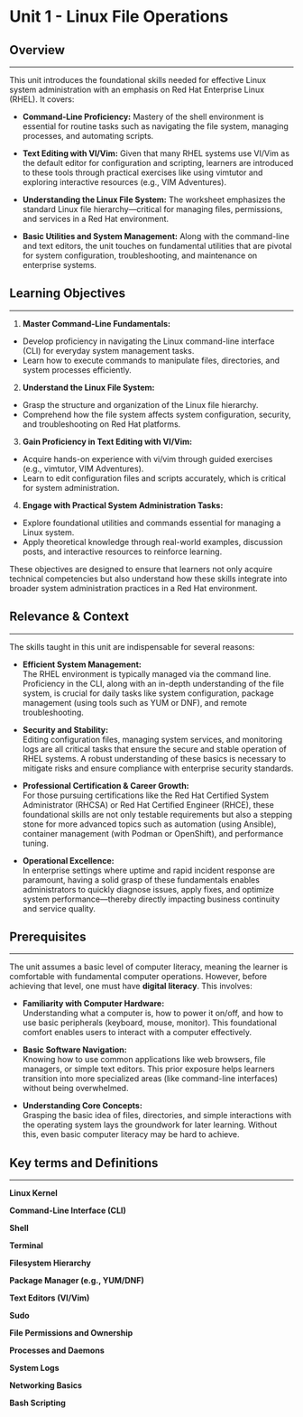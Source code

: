 # Unit 1 - Linux File Operations

## Overview

---

This unit introduces the foundational skills needed for effective Linux system administration with an emphasis on Red Hat Enterprise Linux (RHEL). It covers:

- **Command-Line Proficiency:** Mastery of the shell environment is essential for routine tasks such as navigating the file system, managing processes, and automating scripts.

- **Text Editing with VI/Vim:** Given that many RHEL systems use VI/Vim as the default editor for configuration and scripting, learners are introduced to these tools through practical exercises like using vimtutor and exploring interactive resources (e.g., VIM Adventures).

- **Understanding the Linux File System:** The worksheet emphasizes the standard Linux file hierarchy—critical for managing files, permissions, and services in a Red Hat environment.

- **Basic Utilities and System Management:** Along with the command-line and text editors, the unit touches on fundamental utilities that are pivotal for system configuration, troubleshooting, and maintenance on enterprise systems.

## Learning Objectives

---

1. **Master Command-Line Fundamentals:**

- Develop proficiency in navigating the Linux command-line interface (CLI) for everyday system management tasks.
- Learn how to execute commands to manipulate files, directories, and system processes efficiently.

2. **Understand the Linux File System:**

- Grasp the structure and organization of the Linux file hierarchy.
- Comprehend how the file system affects system configuration, security, and troubleshooting on Red Hat platforms.

3. **Gain Proficiency in Text Editing with VI/Vim:**

- Acquire hands-on experience with vi/vim through guided exercises (e.g., vimtutor, VIM Adventures).
- Learn to edit configuration files and scripts accurately, which is critical for system administration.

4. **Engage with Practical System Administration Tasks:**

- Explore foundational utilities and commands essential for managing a Linux system.
- Apply theoretical knowledge through real-world examples, discussion posts, and interactive resources to reinforce learning.

These objectives are designed to ensure that learners not only acquire technical competencies but also understand how these skills integrate into broader system administration practices in a Red Hat environment.

## Relevance & Context

---

The skills taught in this unit are indispensable for several reasons:

- **Efficient System Management:**  
  The RHEL environment is typically managed via the command line. Proficiency in the CLI, along with an in-depth understanding of the file system, is crucial for daily tasks like system configuration, package management (using tools such as YUM or DNF), and remote troubleshooting.

- **Security and Stability:**  
  Editing configuration files, managing system services, and monitoring logs are all critical tasks that ensure the secure and stable operation of RHEL systems. A robust understanding of these basics is necessary to mitigate risks and ensure compliance with enterprise security standards.

- **Professional Certification & Career Growth:**  
  For those pursuing certifications like the Red Hat Certified System Administrator (RHCSA) or Red Hat Certified Engineer (RHCE), these foundational skills are not only testable requirements but also a stepping stone for more advanced topics such as automation (using Ansible), container management (with Podman or OpenShift), and performance tuning.

- **Operational Excellence:**  
  In enterprise settings where uptime and rapid incident response are paramount, having a solid grasp of these fundamentals enables administrators to quickly diagnose issues, apply fixes, and optimize system performance—thereby directly impacting business continuity and service quality.

## Prerequisites

---

The unit assumes a basic level of computer literacy, meaning the learner is comfortable with fundamental computer operations. However, before achieving that level, one must have **digital literacy**. This involves:

- **Familiarity with Computer Hardware:**  
  Understanding what a computer is, how to power it on/off, and how to use basic peripherals (keyboard, mouse, monitor). This foundational comfort enables users to interact with a computer effectively.

- **Basic Software Navigation:**  
  Knowing how to use common applications like web browsers, file managers, or simple text editors. This prior exposure helps learners transition into more specialized areas (like command-line interfaces) without being overwhelmed.

- **Understanding Core Concepts:**  
  Grasping the basic idea of files, directories, and simple interactions with the operating system lays the groundwork for later learning. Without this, even basic computer literacy may be hard to achieve.

## Key terms and Definitions

---

**Linux Kernel**

**Command-Line Interface (CLI)**

**Shell**

**Terminal**

**Filesystem Hierarchy**

**Package Manager (e.g., YUM/DNF)**

**Text Editors (VI/Vim)**

**Sudo**

**File Permissions and Ownership**

**Processes and Daemons**

**System Logs**

**Networking Basics**

**Bash Scripting**
